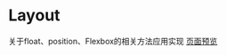 # Layout
关于float、position、Flexbox的相关方法应用实现
<a href="https://dcxavier.github.io/Layout/layout.html">页面预览</a>

